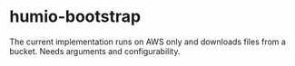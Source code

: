 # humio-bootstrap

The current implementation runs on AWS only and downloads files from a bucket. Needs arguments and configurability.
